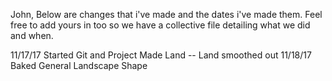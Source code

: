 John, Below are changes that i've made and the dates i've made them. Feel free to add yours in too so we have a collective file detailing what we did and when.

11/17/17
	Started Git and Project
	Made Land -- Land smoothed out
11/18/17
	Baked General Landscape Shape
